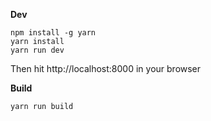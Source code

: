 **Dev**
```
npm install -g yarn
yarn install
yarn run dev
```
Then hit http://localhost:8000 in your browser

**Build**
```
yarn run build
```
